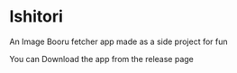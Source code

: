 # Ishitori

An Image Booru fetcher app made as a side project for fun

You can Download the app from the release page
